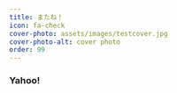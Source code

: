 ```yaml
---
title: またね！
icon: fa-check
cover-photo: assets/images/testcover.jpg
cover-photo-alt: cover photo
order: 99
---
```


### Yahoo! ###